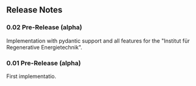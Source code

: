 ## Release Notes

### 0.02 Pre-Release (alpha)
Implementation with pydantic support and all features for the "Institut für Regenerative Energietechnik".

### 0.01 Pre-Release (alpha)
First implementatio.